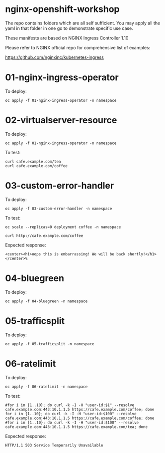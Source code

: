 # nginx-openshift-workshop

The repo contains folders which are all self sufficient. You may apply all the yaml in that folder in one go to demonstrate specific use case.

These manifests are based on NGINX Ingress Controller 1.10

Please refer to NGINX official repo for comprehensive list of examples:

https://github.com/nginxinc/kubernetes-ingress 


# 01-nginx-ingress-operator

To deploy:

`oc apply -f 01-nginx-ingress-operator -n namespace`

# 02-virtualserver-resource

To deploy:

`oc apply -f 01-nginx-ingress-operator -n namespace`

To test:

```
curl cafe.example.com/tea
curl cafe.example.com/coffee
```

# 03-custom-error-handler

To deploy:

`oc apply -f 03-custom-error-handler -n namespace`

To test:

`oc scale --replicas=0 deployment coffee -n namespace`

`curl http://cafe.example.com/coffee`

Expected response:

`<center><h1>oops this is embarrassing! We will be back shortly!</h1></center>%`

# 04-bluegreen

To deploy:

`oc apply -f 04-bluegreen -n namespace`

# 05-trafficsplit

To deploy:

`oc apply -f 05-trafficsplit -n namespace`

# 06-ratelimit

To deploy:

`oc apply -f 06-ratelimit -n namespace`

To test:

```
#for i in {1..10}; do curl -k -I -H "user-id:$1" --resolve cafe.example.com:443:10.1.1.5 https://cafe.example.com/coffee; done
for i in {1..10}; do curl -k -I -H "user-id:$100" --resolve cafe.example.com:443:10.1.1.5 https://cafe.example.com/coffee; done
#for i in {1..10}; do curl -k -I -H "user-id:$100" --resolve cafe.example.com:443:10.1.1.5 https://cafe.example.com/tea; done
```
Expected response:

`HTTP/1.1 503 Service Temporarily Unavailable`

